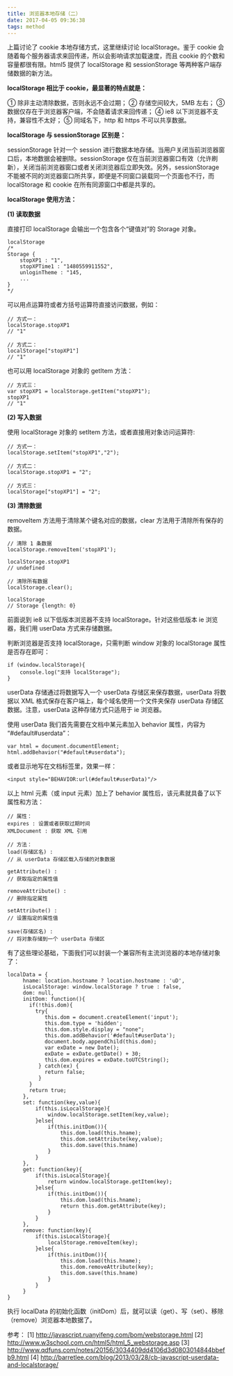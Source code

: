 ```yaml
---
title: 浏览器本地存储（二）
date: 2017-04-05 09:36:38
tags: method
---
```


上篇讨论了 cookie 本地存储方式，这里继续讨论 localStorage。鉴于 cookie 会随着每个服务器请求来回传递，所以会影响请求加载速度，而且 cookie 的个数和容量都很有限。html5 提供了 localStorage 和 sessionStorage 等两种客户端存储数据的新方法。

<!-- more -->

**localStorage 相比于 cookie，最显著的特点就是：**

① 除非主动清除数据，否则永远不会过期；
② 存储空间较大，5MB 左右；
③ 数据仅存在于浏览器客户端，不会随着请求来回传递；
④ ie8 以下浏览器不支持，兼容性不太好；
⑤ 同域名下，http 和 https 不可以共享数据。

**localStorage 与 sessionStorage 区别是：**

sessionStorage 针对一个 session 进行数据本地存储。当用户关闭当前浏览器窗口后，本地数据会被删除。sessionStorage 仅在当前浏览器窗口有效（允许刷新），关闭当前浏览器窗口或者关闭浏览器后立即失效。另外，sessionStorage 不能被不同的浏览器窗口所共享，即便是不同窗口装载同一个页面也不行，而 localStorage 和 cookie 在所有同源窗口中都是共享的。

**localStorage 使用方法：**

**(1) 读取数据**

直接打印 localStorage 会输出一个包含各个“键值对”的 Storage 对象。

```
localStorage
/*
Storage {
    stopXP1 : "1",
    stopXPTime1 : "1480559911552",
    unloginTheme : "145,
    ...
}
*/
```

可以用点运算符或者方括号运算符直接访问数据，例如：

```
// 方式一：
localStorage.stopXP1
// "1"

// 方式二：
localStorage["stopXP1"]
// "1"
```

也可以用 localStorage 对象的 getItem 方法：

```
// 方式三：
var stopXP1 = localStorage.getItem("stopXP1");
stopXP1
// "1"
```

**(2) 写入数据**

使用 localStorage 对象的 setItem 方法，或者直接用对象访问运算符:

```
// 方式一：
localStorage.setItem("stopXP1","2");

// 方式二：
localStorage.stopXP1 = "2";

// 方式三：
localStorage["stopXP1"] = "2";
```

**(3) 清除数据**

removeItem 方法用于清除某个键名对应的数据，clear 方法用于清除所有保存的数据。

```
// 清除 1 条数据
localStorage.removeItem('stopXP1');

localStorage.stopXP1
// undefined

// 清除所有数据
localStorage.clear();

localStorage
// Storage {length: 0}
```

前面说到 ie8 以下低版本浏览器不支持 localStorage。针对这些低版本 ie 浏览器，我们用 userData 方式来存储数据。

判断浏览器是否支持 localStorage，只需判断 window 对象的 localStorage 属性是否存在即可：

```
if (window.localStorage){
    console.log("支持 localStorage");
}
```
userData 存储通过将数据写入一个 userData 存储区来保存数据，userData 将数据以 XML 格式保存在客户端上，每个域名使用一个文件夹保存 userData 存储区数据。注意，userData 这种存储方式只适用于 ie 浏览器。

使用 userData 我们首先需要在文档中某元素加入 behavior 属性，内容为 “#default#userdata”：

```
var html = document.documentElement;
html.addBehavior("#default#userdata");
```

或者显示地写在文档标签里，效果一样：

```
<input style="BEHAVIOR:url(#default#userData)"/>
```

以上 html 元素（或 input 元素）加上了 behavior 属性后，该元素就具备了以下属性和方法：

```
// 属性：
expires : 设置或者获取过期时间
XMLDocument : 获取 XML 引用

// 方法：
load(存储区名) :      
// 从 userData 存储区载入存储的对象数据

getAttribute() :      
// 获取指定的属性值

removeAttribute() :   
// 删除指定属性

setAttribute() :      
// 设置指定的属性值

save(存储区名) :      
// 将对象存储到一个 userData 存储区
```

有了这些理论基础，下面我们可以封装一个兼容所有主流浏览器的本地存储对象了：

```
localData = {
	 hname: location.hostname ? location.hostname : 'uD',
	 isLocalStorage: window.localStorage ? true : false,
	 dom: null,
	 initDom: function(){
	   if(!this.dom){
		 try{
		    this.dom = document.createElement('input');
		    this.dom.type = 'hidden';
		    this.dom.style.display = "none";
		    this.dom.addBehavior('#default#userData');
		    document.body.appendChild(this.dom);
		    var exDate = new Date();
		    exDate = exDate.getDate() + 30;
		    this.dom.expires = exDate.toUTCString();
		  } catch(ex) {
		    return false;
		  }
	   }
	   return true;
	 },
	 set: function(key,value){
		 if(this.isLocalStorage){
			 window.localStorage.setItem(key,value);
		 }else{
			 if(this.initDom()){
				 this.dom.load(this.hname);
				 this.dom.setAttribute(key,value);
				 this.dom.save(this.hname)
			 }
		 }
	 },
	 get: function(key){
		 if(this.isLocalStorage){
			 return window.localStorage.getItem(key);
		 }else{
			 if(this.initDom()){
				 this.dom.load(this.hname);
				 return this.dom.getAttribute(key);
			 }
		 }
	 },
	 remove: function(key){
		 if(this.isLocalStorage){
			 localStorage.removeItem(key);
		 }else{
			 if(this.initDom()){
				 this.dom.load(this.hname);
				 this.dom.removeAttribute(key);
				 this.dom.save(this.hname)
			 }
		 }
	 }
}
```

执行 localData 的初始化函数（initDom）后，就可以读（get）、写（set）、移除（remove）浏览器本地数据了。



参考：
[1] http://javascript.ruanyifeng.com/bom/webstorage.html
[2] http://www.w3school.com.cn/html5/html_5_webstorage.asp
[3] http://www.qdfuns.com/notes/20156/3034409dd4106d3d0803014844bbefb9.html
[4] http://barretlee.com/blog/2013/03/28/cb-javascript-userdata-and-localstorage/